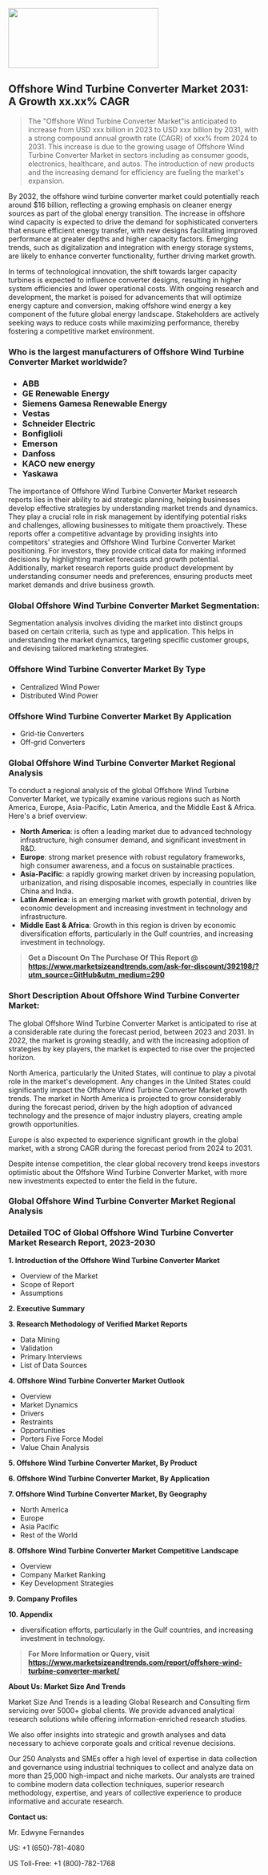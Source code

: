 <img src="https://100x100musica.es/wp-content/uploads/2024/12/Verified-Market-Reports-4-300x120.jpg" alt="" width="300" height="120" class="alignnone size-medium wp-image-100382" /><h2>Offshore Wind Turbine Converter Market 2031: A&nbsp;Growth&nbsp;xx.xx% CAGR</h2><blockquote id="" class="">The "Offshore Wind Turbine Converter Market"is anticipated to increase from USD xxx billion in 2023 to USD xxx billion by 2031, with a strong compound annual growth rate (CAGR) of xxx% from 2024 to 2031. This increase is due to the growing usage of Offshore Wind Turbine Converter Market in sectors including as consumer goods, electronics, healthcare, and autos. The introduction of new products and the increasing demand for efficiency are fueling the market's expansion.</blockquote><p> <p>By 2032, the offshore wind turbine converter market could potentially reach around $16 billion, reflecting a growing emphasis on cleaner energy sources as part of the global energy transition. The increase in offshore wind capacity is expected to drive the demand for sophisticated converters that ensure efficient energy transfer, with new designs facilitating improved performance at greater depths and higher capacity factors. Emerging trends, such as digitalization and integration with energy storage systems, are likely to enhance converter functionality, further driving market growth.</p> <p>In terms of technological innovation, the shift towards larger capacity turbines is expected to influence converter designs, resulting in higher system efficiencies and lower operational costs. With ongoing research and development, the market is poised for advancements that will optimize energy capture and conversion, making offshore wind energy a key component of the future global energy landscape. Stakeholders are actively seeking ways to reduce costs while maximizing performance, thereby fostering a competitive market environment.</p></div></p><h3 id="" class="">Who is the largest manufacturers of&nbsp;Offshore Wind Turbine Converter Market worldwide?</h3><h3 class=""><p><ul><li>ABB </li><li> GE Renewable Energy </li><li> Siemens Gamesa Renewable Energy </li><li> Vestas </li><li> Schneider Electric </li><li> Bonfiglioli </li><li> Emerson </li><li> Danfoss </li><li> KACO new energy </li><li> Yaskawa</li></ul></p></h3><p id="ember58" class="ember-view reader-text-block__paragraph">The importance of&nbsp;Offshore Wind Turbine Converter Market research reports lies in their ability to aid strategic planning, helping businesses develop effective strategies by understanding market trends and dynamics. They play a crucial role in risk management by identifying potential risks and challenges, allowing businesses to mitigate them proactively. These reports offer a competitive advantage by providing insights into competitors' strategies and Offshore Wind Turbine Converter Market positioning. For investors, they provide critical data for making informed decisions by highlighting market forecasts and growth potential. Additionally, market research reports guide product development by understanding consumer needs and preferences, ensuring products meet market demands and drive business growth.</p><h3 id="" class="">Global&nbsp;Offshore Wind Turbine Converter Market Segmentation:</h3><p id="" class="">Segmentation analysis involves dividing the market into distinct groups based on certain criteria, such as type and application. This helps in understanding the market dynamics, targeting specific customer groups, and devising tailored marketing strategies.</p><h3 id="" class="">Offshore Wind Turbine Converter Market&nbsp;By Type</h3><p><p><ul><li>Centralized Wind Power</li><li> Distributed Wind Power</p></li></ul></p></p><h3 id="" class="">Offshore Wind Turbine Converter Market&nbsp;By Application</h3><p class=""><p><ul><li>Grid-tie Converters</li><li> Off-grid Converters</li></ul></p></p><h3 id="" class="">Global Offshore Wind Turbine Converter Market Regional Analysis</h3><p id="" class="">To conduct a regional analysis of the global Offshore Wind Turbine Converter Market, we typically examine various regions such as North America, Europe, Asia-Pacific, Latin America, and the Middle East &amp; Africa. Here's a brief overview:</p><ul><li><strong>North America</strong>: is often a leading market due to advanced technology infrastructure, high consumer demand, and significant investment in R&amp;D.</li><li><strong>Europe</strong>: strong market presence with robust regulatory frameworks, high consumer awareness, and a focus on sustainable practices.</li><li><strong>Asia-Pacific</strong>: a rapidly growing market driven by increasing population, urbanization, and rising disposable incomes, especially in countries like China and India.</li><li><strong>Latin America</strong>: is an emerging market with growth potential, driven by economic development and increasing investment in technology and infrastructure.</li><li><strong>Middle East &amp; Africa</strong>: Growth in this region is driven by economic diversification efforts, particularly in the Gulf countries, and increasing investment in technology.</li></ul><blockquote id="" class=""><strong>Get a Discount On The Purchase Of This Report @ <a href="https://www.marketsizeandtrends.com/download-sample/392198/?utm_source=GitHub&utm_medium=290" target="_blank">https://www.marketsizeandtrends.com/ask-for-discount/392198/?utm_source=GitHub&utm_medium=290</a></strong></blockquote><h3>Short Description About Offshore Wind Turbine Converter Market:</h3><p id="ember58" class="ember-view reader-text-block__paragraph">The global&nbsp;Offshore Wind Turbine Converter Market&nbsp;is anticipated to rise at a considerable rate during the forecast period, between 2023 and 2031. In 2022, the market is growing steadily, and with the increasing adoption of strategies by key players, the market is expected to rise over the projected horizon.</p><p id="ember59" class="ember-view reader-text-block__paragraph">North America, particularly the United States, will continue to play a pivotal role in the market's development. Any changes in the United States could significantly impact the&nbsp;Offshore Wind Turbine Converter Market&nbsp;growth trends. The market in North America is projected to grow considerably during the forecast period, driven by the high adoption of advanced technology and the presence of major industry players, creating ample growth opportunities.</p><p id="ember60" class="ember-view reader-text-block__paragraph">Europe is also expected to experience significant growth in the global market, with a strong CAGR during the forecast period from 2024 to 2031.</p><p id="ember61" class="ember-view reader-text-block__paragraph">Despite intense competition, the clear global recovery trend keeps investors optimistic about the&nbsp;Offshore Wind Turbine Converter Market, with more new investments expected to enter the field in the future.</p><h3 id="" class="">Global Offshore Wind Turbine Converter Market Regional Analysis</h3><h3 id="" class="">Detailed TOC of Global Offshore Wind Turbine Converter Market Research Report, 2023-2030</h3><p id="" class=""><strong>1. Introduction of the Offshore Wind Turbine Converter Market</strong></p><ul><li>Overview of the Market</li><li>Scope of Report</li><li>Assumptions</li></ul><p id="" class=""><strong>2. Executive Summary</strong></p><p id="" class=""><strong>3. Research Methodology of Verified Market Reports</strong></p><ul><li>Data Mining</li><li>Validation</li><li>Primary Interviews</li><li>List of Data Sources</li></ul><p id="" class=""><strong>4. Offshore Wind Turbine Converter Market Outlook</strong></p><ul><li>Overview</li><li>Market Dynamics</li><li>Drivers</li><li>Restraints</li><li>Opportunities</li><li>Porters Five Force Model</li><li>Value Chain Analysis</li></ul><p id="" class=""><strong>5. Offshore Wind Turbine Converter Market, By Product</strong></p><p id="" class=""><strong>6. Offshore Wind Turbine Converter Market, By Application</strong></p><p id="" class=""><strong>7. Offshore Wind Turbine Converter Market, By Geography</strong></p><ul><li>North America</li><li>Europe</li><li>Asia Pacific</li><li>Rest of the World</li></ul><p id="" class=""><strong>8. Offshore Wind Turbine Converter Market Competitive Landscape</strong></p><ul><li>Overview</li><li>Company Market Ranking</li><li>Key Development Strategies</li></ul><p id="" class=""><strong>9. Company Profiles</strong></p><p id="" class=""><strong>10. Appendix</strong></p><ul><li>diversification efforts, particularly in the Gulf countries, and increasing investment in technology.</li></ul><blockquote id="" class=""><strong>For More Information or Query, visit <strong><strong><a href="https://www.marketsizeandtrends.com/report/offshore-wind-turbine-converter-market/" target="_blank">https://www.marketsizeandtrends.com/report/offshore-wind-turbine-converter-market/</a></strong></strong></strong></blockquote><p id="" class=""><strong>About Us: Market Size And Trends</strong></p><p id="" class="">Market Size And Trends is a leading Global Research and Consulting firm servicing over 5000+ global clients. We provide advanced analytical research solutions while offering information-enriched research studies.</p><p id="" class="">We also offer insights into strategic and growth analyses and data necessary to achieve corporate goals and critical revenue decisions.</p><p id="" class="">Our 250 Analysts and SMEs offer a high level of expertise in data collection and governance using industrial techniques to collect and analyze data on more than 25,000 high-impact and niche markets. Our analysts are trained to combine modern data collection techniques, superior research methodology, expertise, and years of collective experience to produce informative and accurate research.</p><p id="" class=""><strong>Contact us:</strong></p><p id="" class="">Mr. Edwyne Fernandes</p><p id="" class="">US: +1 (650)-781-4080</p><p id="" class="">US Toll-Free: +1 (800)-782-1768</p>
